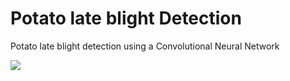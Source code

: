 # Potato late blight Detection
Potato late blight detection using a Convolutional Neural Network

<img src='milidou.jpg'> 

